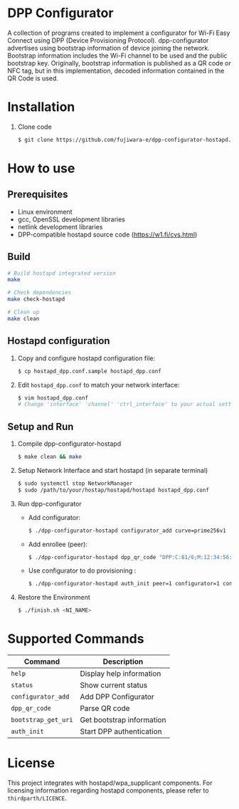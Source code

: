 # DPP Configurator

A collection of programs created to implement a configurator for Wi-Fi Easy Connect using DPP (Device Provisioning Protocol). dpp-configurator advertises using bootstrap information of device joining the network. Bootstrap information includes the Wi-Fi channel to be used and the public bootstrap key. Originally, bootstrap information is published as a QR code or NFC tag, but in this implementation, decoded information contained in the QR Code is used.

# Installation
1. Clone code
   ```bash
   $ git clone https://github.com/fujiwara-e/dpp-configurator-hostapd.git
   ```

# How to use

## Prerequisites
- Linux environment
- gcc, OpenSSL development libraries
- netlink development libraries
- DPP-compatible hostapd source code (https://w1.fi/cvs.html)

## Build
```bash
# Build hostapd integrated version
make

# Check dependencies
make check-hostapd

# Clean up
make clean
```

## Hostapd configuration

1. Copy and configure hostapd configuration file:
   ```bash
   $ cp hostapd_dpp.conf.sample hostapd_dpp.conf
   ```

2. Edit `hostapd_dpp.conf` to match your network interface:
   ```bash
   $ vim hostapd_dpp.conf
   # Change 'interface' 'channel' 'ctrl_interface' to your actual settings 
   ```

## Setup and Run

1. Compile dpp-configurator-hostapd
   ```bash
   $ make clean && make
   ```

2. Setup Network Interface and start hostapd (in separate terminal)
   ```bash
   $ sudo systemctl stop NetworkManager
   $ sudo /path/to/your/hostap/hostapd/hostapd hostapd_dpp.conf
   ```

3. Run dpp-configurator

   - Add configurator:
     ```bash
     $ ./dpp-configurator-hostapd configurator_add curve=prime256v1
     ```
   - Add enrollee (peer):
     ```bash
     $ ./dpp-configurator-hostapd dpp_qr_code "DPP:C:81/6;M:12:34:56:78:90:ab;K:MDkwEwYH...6DjUD8=;;"
     ```
   - Use configurator to do provisioning :
     ```bash
     $ ./dpp-configurator-hostapd auth_init peer=1 configurator=1 conf=sta-psk interface=<network-interface> ssid=TestNetwork pass=test123
     ```

4. Restore the Environment
   ```bash
   $ ./finish.sh <NI_NAME>
   ```

# Supported Commands

| Command             | Description               |
| ------------------- | ------------------------- |
| `help`              | Display help information  |
| `status`            | Show current status       |
| `configurator_add`  | Add DPP Configurator      |
| `dpp_qr_code`       | Parse QR code             |
| `bootstrap_get_uri` | Get bootstrap information |
| `auth_init`         | Start DPP authentication  |

# License

This project integrates with hostapd/wpa_supplicant components. For licensing information regarding hostapd components, please refer to `thirdparth/LICENCE`.
